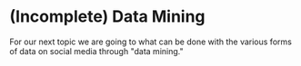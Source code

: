 # (Incomplete) Data Mining

For our next topic we are going to what can be done with the various forms of data on social media through "data mining."

```{tableofcontents}
```
